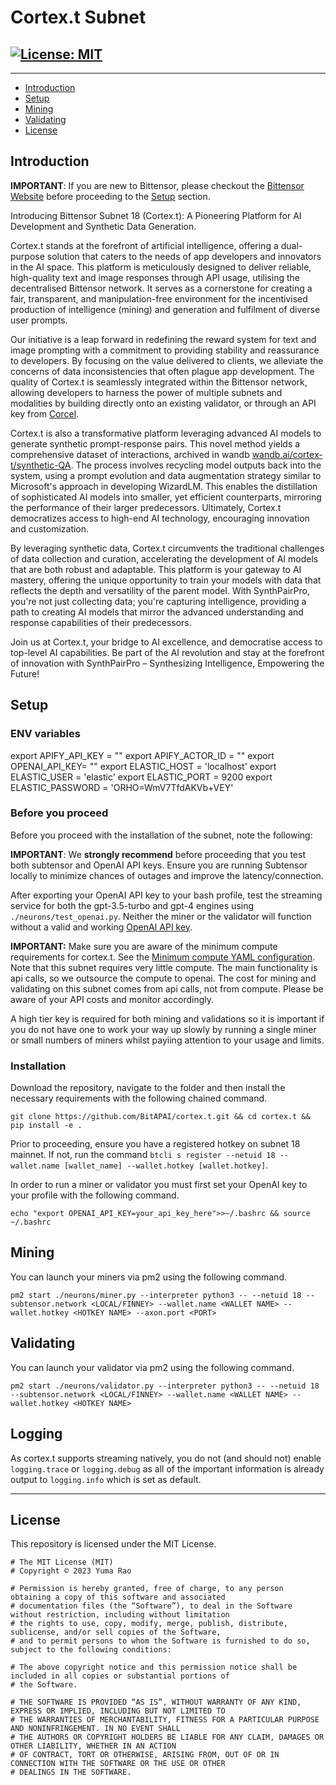 <div align="left">

# **Cortex.t Subnet** <!-- omit in toc -->
[![License: MIT](https://img.shields.io/badge/License-MIT-yellow.svg)](https://opensource.org/licenses/MIT) 
---

---
- [Introduction](#introduction)
- [Setup](#setup)
- [Mining](#mining)
- [Validating](#validating)
- [License](#license)


## Introduction

**IMPORTANT**: If you are new to Bittensor, please checkout the [Bittensor Website](https://bittensor.com/) before proceeding to the [Setup](#setup) section. 

Introducing Bittensor Subnet 18 (Cortex.t): A Pioneering Platform for AI Development and Synthetic Data Generation.

Cortex.t stands at the forefront of artificial intelligence, offering a dual-purpose solution that caters to the needs of app developers and innovators in the AI space. This platform is meticulously designed to deliver reliable, high-quality text and image responses through API usage, utilising the decentralised Bittensor network. It serves as a cornerstone for creating a fair, transparent, and manipulation-free environment for the incentivised production of intelligence (mining) and generation and fulfilment of diverse user prompts.

Our initiative is a leap forward in redefining the reward system for text and image prompting with a commitment to providing stability and reassurance to developers. By focusing on the value delivered to clients, we alleviate the concerns of data inconsistencies that often plague app development. The quality of Cortex.t is seamlessly integrated within the Bittensor network, allowing developers to harness the power of multiple subnets and modalities by building directly onto an existing validator, or through an API key from [Corcel](https://corcel.io).

Cortex.t is also a transformative platform leveraging advanced AI models to generate synthetic prompt-response pairs. This novel method yields a comprehensive dataset of interactions, archived in wandb [wandb.ai/cortex-t/synthetic-QA](https://wandb.ai/cortex-t/synthetic-QA). The process involves recycling model outputs back into the system, using a prompt evolution and data augmentation strategy similar to Microsoft's approach in developing WizardLM. This enables the distillation of sophisticated AI models into smaller, yet efficient counterparts, mirroring the performance of their larger predecessors. Ultimately, Cortex.t democratizes access to high-end AI technology, encouraging innovation and customization.

By leveraging synthetic data, Cortex.t circumvents the traditional challenges of data collection and curation, accelerating the development of AI models that are both robust and adaptable. This platform is your gateway to AI mastery, offering the unique opportunity to train your models with data that reflects the depth and versatility of the parent model. With SynthPairPro, you're not just collecting data; you're capturing intelligence, providing a path to creating AI models that mirror the advanced understanding and response capabilities of their predecessors.

Join us at Cortex.t, your bridge to AI excellence, and democratise access to top-level AI capabilities. Be part of the AI revolution and stay at the forefront of innovation with SynthPairPro – Synthesizing Intelligence, Empowering the Future!


## Setup


### ENV variables
export APIFY_API_KEY = ""
export APIFY_ACTOR_ID = ""
export OPENAI_API_KEY= ""
export ELASTIC_HOST = 'localhost'
export ELASTIC_USER = 'elastic'
export ELASTIC_PORT = 9200
export ELASTIC_PASSWORD = 'ORHO=WmV7TfdAKVb+VEY' 


### Before you proceed
Before you proceed with the installation of the subnet, note the following: 

**IMPORTANT**: We **strongly recommend** before proceeding that you test both subtensor and OpenAI API keys. Ensure you are running Subtensor locally to minimize chances of outages and improve the latency/connection. 

After exporting your OpenAI API key to your bash profile, test the streaming service for both the gpt-3.5-turbo and gpt-4 engines using ```./neurons/test_openai.py```. Neither the miner or the validator will function without a valid and working [OpenAI API key](https://platform.openai.com/). 

**IMPORTANT:** Make sure you are aware of the minimum compute requirements for cortex.t. See the [Minimum compute YAML configuration](./min_compute.yml).
Note that this subnet requires very little compute. The main functionality is api calls, so we outsource the compute to openai. The cost for mining and validating on this subnet comes from api calls, not from compute. Please be aware of your API costs and monitor accordingly.

A high tier key is required for both mining and validations so it is important if you do not have one to work your way up slowly by running a single miner or small numbers of miners whilst payiing attention to your usage and limits.


### Installation

Download the repository, navigate to the folder and then install the necessary requirements with the following chained command.

```git clone https://github.com/BitAPAI/cortex.t.git && cd cortex.t && pip install -e .```

Prior to proceeding, ensure you have a registered hotkey on subnet 18 mainnet. If not, run the command `btcli s register --netuid 18 --wallet.name [wallet_name] --wallet.hotkey [wallet.hotkey]`.

In order to run a miner or validator you must first set your OpenAI key to your profile with the following command.

```echo "export OPENAI_API_KEY=your_api_key_here">>~/.bashrc && source ~/.bashrc```


## Mining

You can launch your miners via pm2 using the following command. 

`pm2 start ./neurons/miner.py --interpreter python3 -- --netuid 18 --subtensor.network <LOCAL/FINNEY> --wallet.name <WALLET NAME> --wallet.hotkey <HOTKEY NAME> --axon.port <PORT>`


## Validating

You can launch your validator via pm2 using the following command.

`pm2 start ./neurons/validator.py --interpreter python3 -- --netuid 18 --subtensor.network <LOCAL/FINNEY> --wallet.name <WALLET NAME> --wallet.hotkey <HOTKEY NAME>`


## Logging

As cortex.t supports streaming natively, you do not (and should not) enable `logging.trace` or `logging.debug` as all of the important information is already output to `logging.info` which is set as default.

---

## License
This repository is licensed under the MIT License.
```text
# The MIT License (MIT)
# Copyright © 2023 Yuma Rao

# Permission is hereby granted, free of charge, to any person obtaining a copy of this software and associated
# documentation files (the “Software”), to deal in the Software without restriction, including without limitation
# the rights to use, copy, modify, merge, publish, distribute, sublicense, and/or sell copies of the Software,
# and to permit persons to whom the Software is furnished to do so, subject to the following conditions:

# The above copyright notice and this permission notice shall be included in all copies or substantial portions of
# the Software.

# THE SOFTWARE IS PROVIDED “AS IS”, WITHOUT WARRANTY OF ANY KIND, EXPRESS OR IMPLIED, INCLUDING BUT NOT LIMITED TO
# THE WARRANTIES OF MERCHANTABILITY, FITNESS FOR A PARTICULAR PURPOSE AND NONINFRINGEMENT. IN NO EVENT SHALL
# THE AUTHORS OR COPYRIGHT HOLDERS BE LIABLE FOR ANY CLAIM, DAMAGES OR OTHER LIABILITY, WHETHER IN AN ACTION
# OF CONTRACT, TORT OR OTHERWISE, ARISING FROM, OUT OF OR IN CONNECTION WITH THE SOFTWARE OR THE USE OR OTHER
# DEALINGS IN THE SOFTWARE.
```
